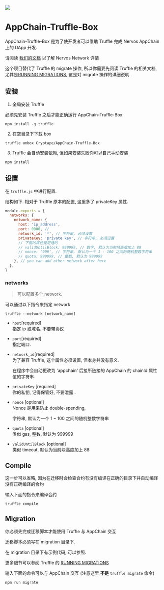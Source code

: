 ![](https://img.shields.io/badge/made%20for-Nervos%20AppChain-blue.svg)

# AppChain-Truffle-Box

AppChain-Truffle-Box 是为了使开发者可以借助 Truffle 完成 Nervos AppChain 上的 DApp 开发.

请阅读 [我们的文档](https://docs.nervos.org/) 以了解 Nervos Network 详情

这个项目替代了 Truffle 的 migrate 操作, 所以你需要先阅读 Truffle 的相关文档, 尤其是[RUNNING MIGRATIONS](https://truffleframework.com/docs/truffle/getting-started/running-migrations), 这是对 migrate 操作的详细说明.

## 安装

1. 全局安装 Truffle

必须先安装 Truffle 之后才能正确运行 AppChain-Truffle-Box.
```shell
npm install -g truffle
```

2. 在空目录下下载 box

```shell
truffle unbox Cryptape/AppChain-Truffle-Box
```

3. Truffle 会自动安装依赖, 但如果安装失败你可以自己手动安装

```shell
npm install
```

## 设置

在 `truffle.js` 中进行配置.

结构如下. 相对于 Truffle 原本的配置, 这里多了 privateKey 属性.

```js
module.exports = {
  networks: {
    network_name: {
      host: 'ip_address',
      port: 0000, //
      network_id: '*', // 字符串, 必须设置
      privateKey: 'private key', // 字符串, 必须设置
      // 下面的属性是可选的
      // validUntilBlock: 999999, // 数字, 默认为当前块高度加上 88
      // nonce: '999', // 字符串, 默认为一个 1 - 100 之间的随机整数字符串
      // quota: 999999, // 整数, 默认为 999999
    }, // you can add other network after here
  },
}
```

### networks

> 可以配置多个 network.

可以通过以下指令来指定 network
```shell
truffle --network [network_name]
```

* `host`[required]  
  指定 ip 或域名. 不要带协议

* `port`[required]  
  指定端口.

* `network_id`[required]  
  为了兼容 Truffle, 这个属性必须设置, 但本身并没有意义.

  在程序中会自动更改为 'appchain' 后接所链接的 AppChain 的 chainId 属性值的字符串.

* `privateKey` [required]  
  你的私钥, 记得保管好, 不要泄露 .

* `nonce` [optional]  
  Nonce 是用来防止 double-spending,

  字符串, 默认为一个 1 ~ 100 之间的随机整数字符串

* `quota` [optional]  
  类似 gas, 整数, 默认为 999999

* `validUntilBlock` [optional]  
  类似 timeout, 默认为当前块高度加上 88

## Compile

这一步可以省略, 因为在迁移时会检查合约有没有编译在正确的目录下并自动编译没有正确编译的合约

输入下面的指令来编译合约
```shell
truffle compile
```

## Migration

你必须先完成迁移脚本才能使用 Truffle 与 AppChain 交互

迁移脚本必须写在 migration 目录下.

在 migration 目录下有示例代码, 可以参照.

更多细节可以参阅 Truffle 的 [RUNNING MIGRATIONS](https://truffleframework.com/docs/truffle/getting-started/running-migrations)

输入下面的命令可以与 AppChain 交互 (注意这里 **不是** `truffle migrate` 命令)
```shell
npm run migrate
```
